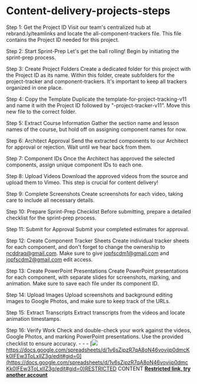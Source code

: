 # Content-delivery-projects-steps

Step 1: Get the Project ID Visit our team's centralized hub at rebrand.ly/teamlinks and locate the all-component-trackers file. This file contains the Project ID needed for this project.

Step 2: Start Sprint-Prep Let's get the ball rolling! Begin by initiating the sprint-prep process.

Step 3: Create Project Folders Create a dedicated folder for this project with the Project ID as its name. Within this folder, create subfolders for the project-tracker and component-trackers. It's important to keep all trackers organized in one place.

Step 4: Copy the Template Duplicate the template-for-project-tracking-v11 and name it with the Project ID followed by "-project-tracker-v11". Move this new file to the correct folder.

Step 5: Extract Course Information Gather the section name and lesson names of the course, but hold off on assigning component names for now.

Step 6: Architect Approval Send the extracted components to our Architect for approval or rejection. Wait until we hear back from them.

Step 7: Component IDs Once the Architect has approved the selected components, assign unique component IDs to each one.

Step 8: Upload Videos Download the approved videos from the source and upload them to Vimeo. This step is crucial for content delivery!

Step 9: Complete Screenshots Create screenshots for each video, taking care to include all necessary details.

Step 10: Prepare Sprint-Prep Checklist Before submitting, prepare a detailed checklist for the sprint-prep process.

Step 11: Submit for Approval Submit your completed estimates for approval.

Step 12: Create Component Tracker Sheets Create individual tracker sheets for each component, and don't forget to change the ownership to [ncddraq@gmail.com](mailto:ncddraq@gmail.com). Make sure to give [jopfscdm1@gmail.com](mailto:jopfscdm1@gmail.com) and [jopfscdm2@gmail.com](mailto:jopfscdm2@gmail.com) edit access.

Step 13: Create PowerPoint Presentations Create PowerPoint presentations for each component, with separate slides for screenshots, marking, and animation. Make sure to save each file under its component ID.

Step 14: Upload Images Upload screenshots and background editing images to Google Photos, and make sure to keep track of the URLs.

Step 15: Extract Transcripts Extract transcripts from the videos and locate animation timestamps.

Step 16: Verify Work Check and double-check your work against the videos, Google Photos, and marking PowerPoint presentations. Use the provided checklist to ensure accuracy. -   -   -   [![](https://developers.google.com/drive/images/drive_icon.png)https://docs.google.com/spreadsheets/d/1v6sZipzR7qA8oN46vovijp0dmcKk0IFEw3ToLxIIZ3g/edit#gid=0](https://docs.google.com/spreadsheets/d/1v6sZipzR7qA8oN46vovijp0dmcKk0IFEw3ToLxIIZ3g/edit#gid=0)RESTRICTED CONTENT [**Restricted link, try another account**](https://docs.google.com/spreadsheets/d/1v6sZipzR7qA8oN46vovijp0dmcKk0IFEw3ToLxIIZ3g/edit#gid=0 "https://docs.google.com/spreadsheets/d/1v6sZipzR7qA8oN46vovijp0dmcKk0IFEw3ToLxIIZ3g/edit#gid=0")
